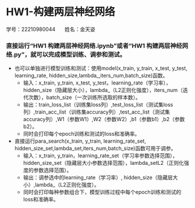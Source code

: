 # HW1-构建两层神经网络
学号：22210980044     &ensp; &ensp; 姓名：金天姿

### 直接运行“HW1 构建两层神经网络.ipynb”或者“HW1 构建两层神经网络.py”，就可以完成模型训练、调参和测试。

* 也可以单独进行模型训练和测试：使用model(x_train, y_train, x_test, y_test, learning_rate, hidden_size,lambda_,iters_num,batch_size)函数。
    * 输入：x_train, y_train, x_test, y_test，learning_rate（学习率），hidden_size（隐藏层大小），lambda_（L2正则化强度），iters_num（迭代次数），batch_size（一次训练所选取的样本数）。
    * 输出：train_loss_list（训练集loss列）,test_loss_list（测试集loss列）,train_acc_list（训练集accuracy列）,test_acc_list（测试集accuracy列）,W1（参数W1）,W2（参数W2）,b1（参数b1）,b2（参数b2）。
    * 同时会打印每个epoch训练和测试的loss和准确率。
* 直接运行para_search(x_train, y_train, learning_rate_set, hidden_size_set,lambda_set,iters_num,batch_size)函数可用于调参。
    * 输入：x_train, y_train，learning_rate_set（学习率参数选择范围），hidden_size_set（隐藏层大小参数选择范围），lambda_setL2（正则化强度的参数选择范围）。
    * 输出：调参选中的learning_rate（学习率）, hidden_size（隐藏层大小）,lambda_（L2正则化强度）。
    * 同时会打印每种参数组合下，模型训练过程中每个epoch训练和测试的loss和准确率。
